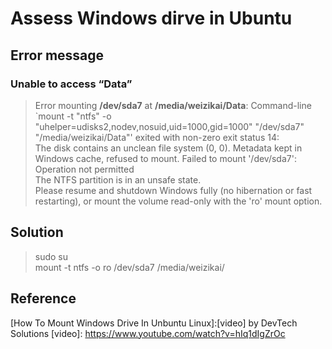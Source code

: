 # Assess Windows dirve in Ubuntu  
## Error message  
### Unable to access “Data”
> Error mounting **/dev/sda7** at **/media/weizikai/Data**: Command-line `mount -t "ntfs" -o "uhelper=udisks2,nodev,nosuid,uid=1000,gid=1000" "/dev/sda7" "/media/weizikai/Data"' exited with non-zero exit status 14:   
> The disk contains an unclean file system (0, 0). Metadata kept in Windows cache, refused to mount. 
> Failed to mount '/dev/sda7': Operation not permitted  
> The NTFS partition is in an unsafe state.  
> Please resume and shutdown Windows fully (no hibernation or fast restarting), or mount the volume  read-only with the 'ro' mount option.

## Solution  
> sudo su  
> mount -t ntfs -o ro /dev/sda7 /media/weizikai/

## Reference
[How To Mount Windows Drive In Unbuntu Linux]:[video] by DevTech Solutions
[video]: https://www.youtube.com/watch?v=hIq1dIgZrOc
